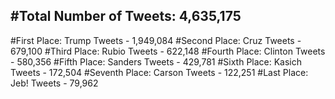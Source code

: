#Total Number of Tweets: 4,635,175 
---
#First Place: Trump Tweets - 1,949,084
#Second Place: Cruz Tweets - 679,100
#Third Place: Rubio Tweets - 622,148
#Fourth Place: Clinton Tweets - 580,356
#Fifth Place: Sanders Tweets - 429,781
#Sixth Place: Kasich Tweets - 172,504
#Seventh Place: Carson Tweets - 122,251
#Last Place: Jeb! Tweets - 79,962
